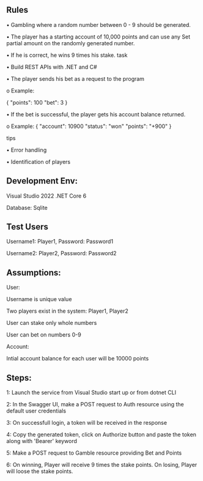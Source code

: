 ## Rules

• Gambling where a random number between 0 - 9 should be generated.

• The player has a starting account of 10,000 points and can use any
Set partial amount on the randomly generated number.

• If he is correct, he wins 9 times his stake.
task

• Build REST APIs with .NET and C#

• The player sends his bet as a request to the program

o Example:

{
 "points": 100
 "bet": 3
}

• If the bet is successful, the player gets his account balance returned.

o Example:
{
 "account": 10900
 "status": "won"
 "points": "+900"
}

tips

• Error handling

• Identification of players


## Development Env: 
Visual Studio 2022
.NET Core 6

Database:
Sqlite

## Test Users
Username1: Player1, Password: Password1

Username2: Player2, Password: Password2


## Assumptions:

User:

Username is unique value

Two players exist in the system: Player1, Player2

User can stake only whole numbers

User can bet on numbers 0-9

Account:

Intial account balance for each user will be 10000 points


## Steps:

1: Launch the service from Visual Studio start up or from dotnet CLI

2: In the Swagger UI, make a POST request to Auth resource using the default user credentials

3: On successfull login, a token will be received in the response

4: Copy the generated token, click on Authorize button and paste the token along with 'Bearer' keyword

5: Make a POST request to Gamble resource providing Bet and Points

6: On winning, Player will receive 9 times the stake points. On losing, Player will loose the stake points.
